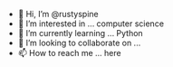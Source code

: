 - 👋 Hi, I’m @rustyspine
- 👀 I’m interested in ... computer science 
- 🌱 I’m currently learning ... Python
- 💞️ I’m looking to collaborate on ...
- 📫 How to reach me ... here

<!---
rustyspine/rustyspine is a ✨ special ✨ repository because its `README.md` (this file) appears on your GitHub profile.
You can click the Preview link to take a look at your changes.
--->
